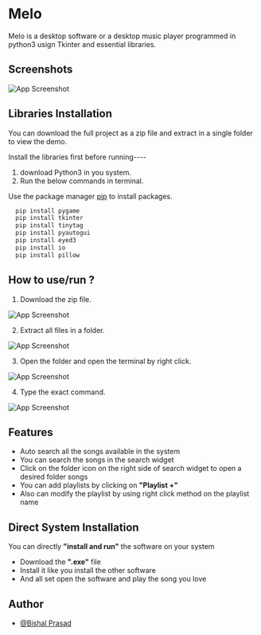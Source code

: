 
# Melo

Melo is a desktop software or a desktop music player programmed in python3 usign Tkinter and essential libraries.


## Screenshots

![App Screenshot](https://via.placeholder.com/468x300?text=App+Screenshot+Here)


## Libraries Installation

You can download the full project as a zip file and extract in a single folder to view the demo.

Install the libraries first before running----

1. download Python3 in you system.
2. Run the below commands in terminal.

Use the package manager [pip](https://pip.pypa.io/en/stable/) to install packages.
```bash
  pip install pygame
  pip install tkinter
  pip install tinytag
  pip install pyautogui
  pip install eyed3
  pip install io
  pip install pillow

```
    
## How to use/run ?

1. Download the zip file.

![App Screenshot](https://via.placeholder.com/468x300?text=App+Screenshot+Here)

2. Extract all files in a folder.

![App Screenshot](https://via.placeholder.com/468x300?text=App+Screenshot+Here)

3. Open the folder and open the terminal by right click.

![App Screenshot](https://via.placeholder.com/468x300?text=App+Screenshot+Here)

4. Type the exact command.

![App Screenshot](https://via.placeholder.com/468x300?text=App+Screenshot+Here)
## Features

- Auto search all the songs available in the system
- You can search the songs in the search widget
- Click on the folder icon on the right side of search widget to open a desired folder songs
- You can add playlists by clicking on **"Playlist +"**
- Also can modify the playlist by using right click method on the playlist name
## Direct System Installation
You can directly **"install and run"** the software on your system 

- Download the **".exe"** file 
- Install it like you install the other software
- And all set open the software and play the song you love
## Author

- [@Bishal Prasad](https://www.github.com/Bishal-prasad05)


